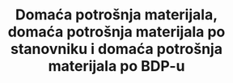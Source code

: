 ---
title: >-
  Domaća potrošnja materijala, domaća potrošnja materijala po stanovniku i domaća potrošnja materijala po BDP-u
permalink: /8-4-2/
sdg_goal: 8
layout: indicator
indicator: 8.4.2
indicator_variable: Domaća potrošnja materijala (t)
graph: longitudinal
graph_type_description: Line  graph
graph_status_notes: Graphed
variable_description: null
variable_notes: null
un_designated_tier: '2'
un_custodial_agency: 'UNEP  (Partnering  Agencies:  OECD)'
target_id: '8.4'
has_metadata: true
rationale_interpretation: >-
  DMC izvještava o količini materijala koji se koriste u nacionalnoj ekonomiji. DMC je pokazatelj teritorijalne (proizvodne strane). DMC također predstavlja količinu materijala koji se treba obrađivati unutar gospodarstva, koji se dodaje materijalnim zalihama zgrada i prometnoj infrastrukturi ili koristi za gorivo gospodarstva kao propusnost materijala. DMC opisuje fizičku dimenziju ekonomskih procesa i interakcija. Također se može tumačiti kao dugoročni ekvivalent otpada. Per_capita DMC opisuje prosječnu razinu uporabe materijala u gospodarstvu indikatora tlaka okoliša i naziva se i metaboličkim profilom.
goal_meta_link: 'http://unstats.un.org/sdgs/files/metadata-compilation/Metadata-Goal-8.pdf'
goal_meta_link_page: 7
indicator_name: >-
  Domaća potrošnja materijala, domaća potrošnja materijala po stanovniku i domaća potrošnja materijala po BDP-u
target: >-
  Poboljšati postupno, do 2030. godine, globalnu učinkovitost resursa u potrošnji i proizvodnji i nastojati razdvojiti gospodarski rast od degradacije okoliša, sukladno 10-godišnjem okviru programa održive potrošnje i proizvodnje, a razvijene zemlje preuzimaju vodstvo.
source_title: null
source_notes: null
published: true
actual_indicator_available: 'Personal  Consumption  Expenditure,  Goods'
comments_and_limitations: Values  are  nominal
periodicity: Annual
unit_of_measure: 'Domestic  Material  Consumption:  Billions  of  Dollars,  Per  Capita:  Dollars'
date_of_national_source_publication: 9/2017
date_metadata_updated: '2017-10-20'
source_agency_staff_name: Andrew  Craig
source_agency_staff_email: Andrew.Craig@bea.gov
indicator_definition: >-
   Domaća potrošnja materijala (DMC) je standardni pokazatelj obračuna toka materijala (MFA) i prikazuje očitu potrošnju materijala u nacionalnom gospodarstvu. Izračunava se kao izravni uvoz (IM) materijala plus domaće vađaenje (DE) materijala bez izravnog izvoza (EX) materijala izmjerenih u metričkim tonama. DMC mjeri količinu materijala koji se koriste u ekonomskim procesima. Ne uključuje materijale koji mobiliziraju proces domaćeg vađeenja, ali ne ulaze u gospodarski proces. DMC se temelji na službenoj ekonomskoj statistici i zahtijeva određeno modeliranje kako bi se izvorni podaci prilagodili metodološkim zahtjevima MVP-a. Računovodstvene norme i računovodstvene metode navedene su u EUROSTAT vodičima za račune MFD-a u najnovijem izdanju 2013. Računovodstvo MPR-a također je dio središnjeg okvira Sustava integriranih ekoloških računa (SEEA).
actual_indicator_available_description: >-
  Goods  purchased  by  “persons”–that  is,  by  households  and  by  nonprofit  institutions  serving  households  (NPISHs)–who  are  resident  in  the  United  States
source_agency_survey_dataset: Total  personal  consumption  expenditures  (PCE)  by  state  (millions  of  dollars)
source_url: >-
  http://www.bea.gov/iTable/iTableHtml.cfm?reqid=70&step=10&isuri=1&7003=1&7035=-1&7004=x&7005=-1&7006=00000&7036=-1&7001=61&7002=6&7090=70&7007=2015&7093=levels
graph_title: null
scheduled_update_by_national_source: 10/2017
time_period: 2000-2016  
---